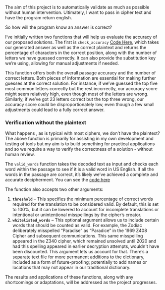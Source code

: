 The aim of this project is to automatically validate as much as possible without human intervention. Ultimately, I want to pass in cipher text and have the program return english.

So how will the program know an answer is correct?

I’ve initially written two functions that will help us evaluate the accuracy of our proposed solutions. The first is `check_accuracy` [Code Here](https://github.com/Fordcois/cryptography/blob/main/lib/validation_tools/check_accuracy.py), which takes our generated answer as well as the correct plaintext and returns the percentage of characters in the correct position, along with the number of letters we have guessed correctly. It can also provide the substitution key we’re using, allowing for manual adjustments if needed.

This function offers both the overall passage accuracy and the number of correct letters. Both pieces of information are essential for making further guesses at the correct solution. For instance, if we’ve guessed the top five most common letters correctly but the rest incorrectly, our accuracy score might seem relatively high, even though most of the letters are wrong. Similarly, if we’ve got 23 letters correct but the top three wrong, our accuracy score could be disproportionately low, even though a few small adjustments could lead to a fully correct answer.

### Verification without the plaintext
What happens , as is typical with most ciphers, we don’t have the plaintext?
The above function is primarily for assisting in my own development and testing of tools but my aim is to build something for practical applications and so we require a way to verify the correctness of a solution - without human review.

The `valid_words` function takes the decoded text as input and checks each word within the passage to see if it is a valid word in US English. If all the words in the passage are correct, it’s likely we’ve achieved a complete and accurate decipherment. You can see the [code here](https://github.com/Fordcois/cryptography/blob/main/lib/validation_tools/valid_solution.py)

The function also accepts two other arguments:

1. **`threshold`** – This specifies the minimum percentage of correct words required for the translation to be considered valid. By default, this is set to 100%, but it can be lowered to account for incomplete translations or intentional or unintentional misspellings by the cipher’s creator.
2. **`whitelisted_words`** – This optional argument allows us to include certain words that should be counted as valid. For example, the Zodiac deliberately misspelled “Paradise” as “Paradice” in the 1969 Z408 Cipher and subsequent communications. This same misspelling appeared in the Z340 cipher, which remained unsolved until 2020 and had this spelling appeared in earlier decryption attempts, wouldn't have been discounted. This argument lets us account for that. There’s a separate text file for more permanent additions to the dictionary, included as a form of future-proofing; potentially to add names or locations that may not appear in our traditional dictionary.

The results and applications of these functions, along with any shortcomings or adaptations, will be addressed as the project progresses.